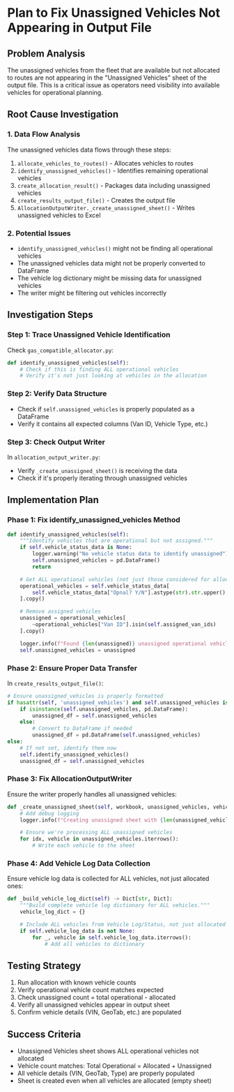# Plan to Fix Unassigned Vehicles Not Appearing in Output File

## Problem Analysis

The unassigned vehicles from the fleet that are available but not allocated to routes are not appearing in the "Unassigned Vehicles" sheet of the output file. This is a critical issue as operators need visibility into available vehicles for operational planning.

## Root Cause Investigation

### 1. Data Flow Analysis
The unassigned vehicles data flows through these steps:
1. `allocate_vehicles_to_routes()` - Allocates vehicles to routes
2. `identify_unassigned_vehicles()` - Identifies remaining operational vehicles
3. `create_allocation_result()` - Packages data including unassigned vehicles
4. `create_results_output_file()` - Creates the output file
5. `AllocationOutputWriter._create_unassigned_sheet()` - Writes unassigned vehicles to Excel

### 2. Potential Issues
- `identify_unassigned_vehicles()` might not be finding all operational vehicles
- The unassigned vehicles data might not be properly converted to DataFrame
- The vehicle log dictionary might be missing data for unassigned vehicles
- The writer might be filtering out vehicles incorrectly

## Investigation Steps

### Step 1: Trace Unassigned Vehicle Identification
Check `gas_compatible_allocator.py`:
```python
def identify_unassigned_vehicles(self):
    # Check if this is finding ALL operational vehicles
    # Verify it's not just looking at vehicles in the allocation
```

### Step 2: Verify Data Structure
- Check if `self.unassigned_vehicles` is properly populated as a DataFrame
- Verify it contains all expected columns (Van ID, Vehicle Type, etc.)

### Step 3: Check Output Writer
In `allocation_output_writer.py`:
- Verify `_create_unassigned_sheet()` is receiving the data
- Check if it's properly iterating through unassigned vehicles

## Implementation Plan

### Phase 1: Fix identify_unassigned_vehicles Method

```python
def identify_unassigned_vehicles(self):
    """Identify vehicles that are operational but not assigned."""
    if self.vehicle_status_data is None:
        logger.warning("No vehicle status data to identify unassigned")
        self.unassigned_vehicles = pd.DataFrame()
        return

    # Get ALL operational vehicles (not just those considered for allocation)
    operational_vehicles = self.vehicle_status_data[
        self.vehicle_status_data["Opnal? Y/N"].astype(str).str.upper() == "Y"
    ].copy()

    # Remove assigned vehicles
    unassigned = operational_vehicles[
        ~operational_vehicles["Van ID"].isin(self.assigned_van_ids)
    ].copy()

    logger.info(f"Found {len(unassigned)} unassigned operational vehicles")
    self.unassigned_vehicles = unassigned
```

### Phase 2: Ensure Proper Data Transfer

In `create_results_output_file()`:
```python
# Ensure unassigned_vehicles is properly formatted
if hasattr(self, 'unassigned_vehicles') and self.unassigned_vehicles is not None:
    if isinstance(self.unassigned_vehicles, pd.DataFrame):
        unassigned_df = self.unassigned_vehicles
    else:
        # Convert to DataFrame if needed
        unassigned_df = pd.DataFrame(self.unassigned_vehicles)
else:
    # If not set, identify them now
    self.identify_unassigned_vehicles()
    unassigned_df = self.unassigned_vehicles
```

### Phase 3: Fix AllocationOutputWriter

Ensure the writer properly handles all unassigned vehicles:
```python
def _create_unassigned_sheet(self, workbook, unassigned_vehicles, vehicle_log_dict, allocation_date):
    # Add debug logging
    logger.info(f"Creating unassigned sheet with {len(unassigned_vehicles)} vehicles")

    # Ensure we're processing ALL unassigned vehicles
    for idx, vehicle in unassigned_vehicles.iterrows():
        # Write each vehicle to the sheet
```

### Phase 4: Add Vehicle Log Data Collection

Ensure vehicle log data is collected for ALL vehicles, not just allocated ones:
```python
def _build_vehicle_log_dict(self) -> Dict[str, Dict]:
    """Build complete vehicle log dictionary for ALL vehicles."""
    vehicle_log_dict = {}

    # Include ALL vehicles from Vehicle Log/Status, not just allocated ones
    if self.vehicle_log_data is not None:
        for _, vehicle in self.vehicle_log_data.iterrows():
            # Add all vehicles to dictionary
```

## Testing Strategy

1. Run allocation with known vehicle counts
2. Verify operational vehicle count matches expected
3. Check unassigned count = total operational - allocated
4. Verify all unassigned vehicles appear in output sheet
5. Confirm vehicle details (VIN, GeoTab, etc.) are populated

## Success Criteria

- Unassigned Vehicles sheet shows ALL operational vehicles not allocated
- Vehicle count matches: Total Operational = Allocated + Unassigned
- All vehicle details (VIN, GeoTab, Type) are properly populated
- Sheet is created even when all vehicles are allocated (empty sheet)
